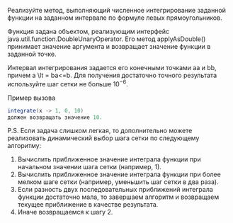 Реализуйте метод, выполняющий численное интегрирование заданной функции на заданном интервале по формуле левых прямоугольников.

Функция задана объектом, реализующим интерфейс java.util.function.DoubleUnaryOperator. Его метод applyAsDouble() принимает значение аргумента и возвращает значение функции в заданной точке.

Интервал интегрирования задается его конечными точками aa и bb, причем a \lt = ba<=b. Для получения достаточно точного результата используйте шаг сетки не больше $10^{-6}$.

Пример вызова

```Java
integrate(x -> 1, 0, 10)
должен возвращать значение 10.
```

P.S. Если задача слишком легкая, то дополнительно можете реализовать динамический выбор шага сетки по следующему алгоритму:

1) Вычислить приближенное значение интеграла функции при начальном значении шага сетки (например, 1).
2) Вычислить приближенное значение интеграла функции при более мелком шаге сетки (например, уменьшить шаг сетки в два раза).
3) Если разность двух последовательных приближений интеграла функции достаточно мала, то завершаем алгоритм и возвращаем текущее приближение в качестве результата.
4) Иначе возвращаемся к шагу 2.
